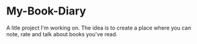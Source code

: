 # My-Book-Diary
A litle project I'm working on. The idea is to create a place where you can note, rate and talk about books you've read.
